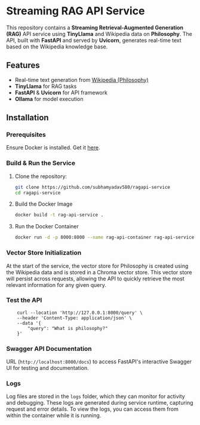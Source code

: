 # Streaming RAG API Service

This repository contains a **Streaming Retrieval-Augmented Generation (RAG)** API service using **TinyLlama** and Wikipedia data on **Philosophy**. The API, built with **FastAPI** and served by **Uvicorn**, generates real-time text based on the Wikipedia knowledge base.

## Features

- Real-time text generation from [Wikipedia (Philosophy)](https://en.wikipedia.org/wiki/Philosophy)
- **TinyLlama** for RAG tasks
- **FastAPI** & **Uvicorn** for API framework
- **Ollama** for model execution

## Installation

### Prerequisites

Ensure Docker is installed. Get it [here](https://docs.docker.com/get-docker/).

### Build & Run the Service

1. Clone the repository:

   ```bash
   git clone https://github.com/subhamyadav580/ragapi-service
   cd ragapi-service

2. Build the Docker Image
    ```bash
    docker build -t rag-api-service .

3. Run the Docker Container
    ```bash
    docker run -d -p 8000:8000 --name rag-api-container rag-api-service


### Vector Store Initialization

At the start of the service, the vector store for Philosophy is created using the Wikipedia data and is stored in a Chroma vector store. This vector store will persist across requests, allowing the API to quickly retrieve the most relevant information for any given query.


### Test the API
```
    curl --location 'http://127.0.0.1:8000/query' \
    --header 'Content-Type: application/json' \
    --data '{
        "query": "What is philosophy?"
    }'
```

### Swagger API Documentation
URL (`http://localhost:8000/docs`) to access FastAPI's interactive Swagger UI for testing and documentation.


### Logs

Log files are stored in the `logs` folder, which they can monitor for activity and debugging. These logs are generated during service runtime, capturing request and error details. To view the logs, you can access them from within the container while it is running.

